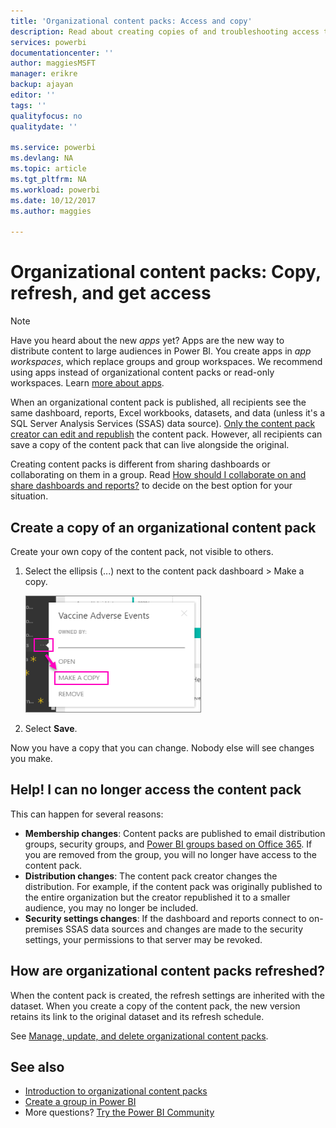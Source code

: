 ```yaml
---
title: 'Organizational content packs: Access and copy'
description: Read about creating copies of and troubleshooting access to organizational content packs in Power BI
services: powerbi
documentationcenter: ''
author: maggiesMSFT
manager: erikre
backup: ajayan
editor: ''
tags: ''
qualityfocus: no
qualitydate: ''

ms.service: powerbi
ms.devlang: NA
ms.topic: article
ms.tgt_pltfrm: NA
ms.workload: powerbi
ms.date: 10/12/2017
ms.author: maggies

---
```

# Organizational content packs: Copy, refresh, and get access
> [!NOTE]
> Have you heard about the new *apps* yet? Apps are the new way to distribute content to large audiences in Power BI. You create apps in *app workspaces*, which replace groups and group workspaces. We recommend using apps instead of organizational content packs or read-only workspaces. Learn [more about apps](powerbi-service-what-are-apps.md).
> 
> 

When an organizational content pack is published, all recipients see the same dashboard, reports, Excel workbooks, datasets, and data (unless it's a SQL Server Analysis Services (SSAS) data source).  [Only the content pack creator can edit and republish](powerbi-service-organizational-content-packs-manage-update-delete.md) the content pack.  However, all recipients can save a copy of the content pack that can live alongside the original.

Creating content packs is different from sharing dashboards or collaborating on them in a group. Read [How should I collaborate on and share dashboards and reports?](powerbi-service-how-should-i-share-my-dashboard.md) to decide on the best option for your situation.

## Create a copy of an organizational content pack
Create your own copy of the content pack, not visible to others.

1. Select the ellipsis (...) next to the content pack dashboard > Make a copy.
   
    ![](media/powerbi-service-organizational-content-packs-use-and-work-with/power-bi-create-copy-organizational-content-pack.png)
2. Select **Save**.  

Now you have a copy that you can change. Nobody else will see changes you make.

## Help!  I can no longer access the content pack
This can happen for several reasons:

* **Membership changes**:  Content packs are published to email distribution groups, security groups, and [Power BI groups based on Office 365](https://support.office.com/article/Create-a-group-in-Office-365-7124dc4c-1de9-40d4-b096-e8add19209e9).  If you are removed from the group, you will no longer have access to the content pack.
* **Distribution changes**: The content pack creator changes the distribution. For example, if the content pack was originally published to the entire organization but the creator republished it to a smaller audience, you may no longer be included.
* **Security settings changes**: If the dashboard and reports connect to on-premises SSAS data sources and changes are made to the security settings, your permissions to that server may be revoked.

## How are organizational content packs refreshed?
When the content pack is created, the refresh settings are inherited with the dataset.  When you create a copy of the content pack, the new version retains its link to the original dataset and its refresh schedule. 

See [Manage, update, and delete organizational content packs](powerbi-service-organizational-content-packs-manage-update-delete.md).

## See also
* [Introduction to organizational content packs](powerbi-service-organizational-content-packs-introduction.md)
* [Create a group in Power BI](powerbi-service-create-a-group-in-power-bi.md)
* More questions? [Try the Power BI Community](http://community.powerbi.com/)

